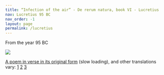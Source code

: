 ```yaml
---
title: “Infection of the air” - De rerum natura, book VI - Lucretius
nav: Lucretius 95 BC
nav_order: -1
layout: page
permalink: /lucretius
---
```


From the year 95 BC

![](https://user-images.githubusercontent.com/82182/105977210-0116f580-6089-11eb-9096-e53211eece71.png)

[A poem in verse in its original form](https://archive.org/details/lucretiusonnatur00lucriala/page/290/mode/2up?q=%22morbid+infection+of+the+air%22) (slow loading), and other translations vary: [1](https://archive.org/details/onthenatureof00lucruoft/page/n295/mode/2up) [2](https://archive.org/details/lucretiusonthena00lucruoft/page/256/mode/2up) [3](https://archive.org/details/lucretiusonnatu00lucr/page/294/mode/2up)
